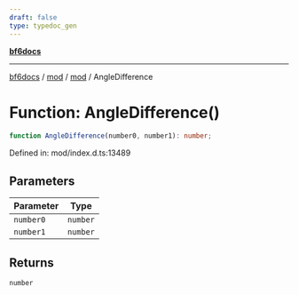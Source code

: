 ```yaml
---
draft: false
type: typedoc_gen
---
```


[**bf6docs**](../../../_index.md)

***

[bf6docs](../../../_index.md) / [mod](../../_index.md) / [mod](../_index.md) / AngleDifference

# Function: AngleDifference()

```ts
function AngleDifference(number0, number1): number;
```

Defined in: mod/index.d.ts:13489

## Parameters

| Parameter | Type |
| ------ | ------ |
| `number0` | `number` |
| `number1` | `number` |

## Returns

`number`
